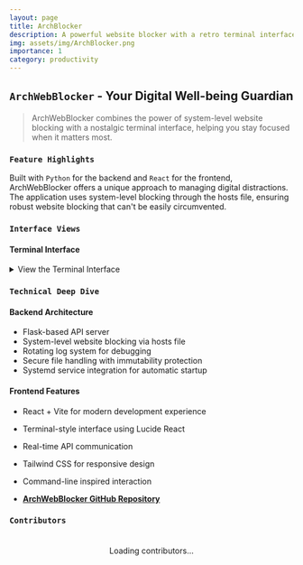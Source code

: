 ```yaml
---
layout: page
title: ArchBlocker
description: A powerful website blocker with a retro terminal interface for managing digital distractions.
img: assets/img/ArchBlocker.png
importance: 1
category: productivity
---
```


## `ArchWebBlocker` - Your Digital Well-being Guardian

> ArchWebBlocker combines the power of system-level website blocking with a nostalgic terminal interface, helping you stay focused when it matters most.

### `Feature Highlights`

Built with `Python` for the backend and `React` for the frontend, ArchWebBlocker offers a unique approach to managing digital distractions. The application uses system-level blocking through the hosts file, ensuring robust website blocking that can't be easily circumvented.

### `Interface Views`

#### Terminal Interface

<details>
    <summary>View the Terminal Interface</summary>
    <div class="row justify-content-center">
        <div class="col-md-8">
            {% include figure.liquid path="assets/img/terminal.jpg" title="Terminal Interface" class="img-fluid rounded z-depth-1" %}
        </div>
    </div>
</details>

### `Technical Deep Dive`

#### Backend Architecture
- Flask-based API server
- System-level website blocking via hosts file
- Rotating log system for debugging
- Secure file handling with immutability protection
- Systemd service integration for automatic startup

#### Frontend Features
- React + Vite for modern development experience
- Terminal-style interface using Lucide React
- Real-time API communication
- Tailwind CSS for responsive design
- Command-line inspired interaction




- **[ArchWebBlocker GitHub Repository](https://github.com/andebugulin/archwebblocker)**

### `Contributors`

<div id="contributors-list" style="display: flex; flex-wrap: wrap; justify-content: space-around; padding: 20px;">Loading contributors...</div>

<script>
  async function fetchContributors() {
    const url = 'https://api.github.com/repos/andebugulin/archwebblocker/contributors';
    const response = await fetch(url);
    const contributors = await response.json();

    const contributorsHtml = contributors.map(contributor =>
      `<div class="contributor" style="margin: 10px; text-align: center;">
        <img src="${contributor.avatar_url}" alt="${contributor.login}" style="width: 100px; height: 100px; border-radius: 50%; display: block; margin: auto;">
        <p><a href="${contributor.html_url}" target="_blank">${contributor.login}</a></p>
      </div>`
    ).join('');

    document.getElementById('contributors-list').innerHTML = contributorsHtml;
  }

  fetchContributors();
</script>
